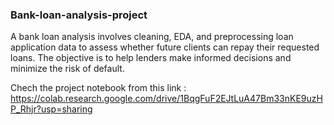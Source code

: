 ### Bank-loan-analysis-project
A bank loan analysis involves cleaning, EDA, and preprocessing loan application data to assess whether future clients can repay their requested loans. The objective is to help lenders make informed decisions and minimize the risk of default.

Chech the project notebook from this link : https://colab.research.google.com/drive/1BqgFuF2EJtLuA47Bm33nKE9uzHP_Rhjr?usp=sharing
